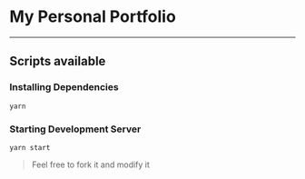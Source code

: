 # My Personal Portfolio

---

## Scripts available

### Installing Dependencies

```yarn```

### Starting Development Server

```yarn start```


> Feel free to fork it and modify it
